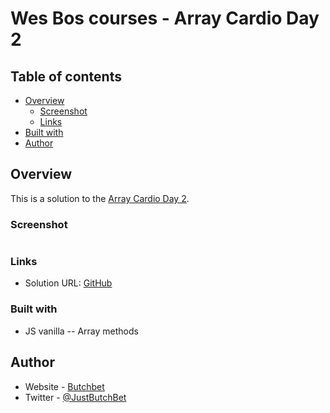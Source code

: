 # Wes Bos courses - Array Cardio Day 2

## Table of contents

- [Overview](#overview)
  - [Screenshot](#screenshot)
  - [Links](#links)
- [Built with](#built-with)
- [Author](#author)


## Overview
This is a solution to the [Array Cardio Day 2](https://courses.wesbos.com/account/access/62f5161388db94aff3b2dab9/view/194130101).

### Screenshot
![]()

### Links
- Solution URL: [GitHub](https://github.com/ButchBet/Array-Cardio-Day-2)

### Built with
- JS vanilla
-- Array methods

## Author
- Website - [Butchbet](none)
- Twitter - [@JustButchBet](https://twitter.com/JustButchBet)
